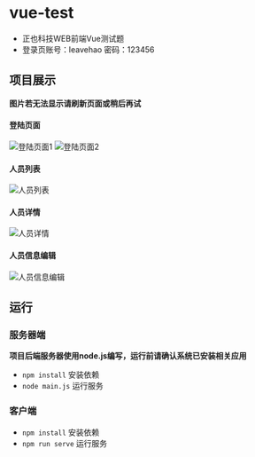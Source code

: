 # vue-test
* 正也科技WEB前端Vue测试题
* 登录页账号：leavehao 密码：123456

## 项目展示
**图片若无法显示请刷新页面或稍后再试**
#### 登陆页面
![登陆页面1](https://gitee.com/leaveHao/Picturebed/raw/master/vue-test/login_page1.png)
![登陆页面2](https://gitee.com/leaveHao/Picturebed/raw/master/vue-test/login_page2.png)
#### 人员列表
![人员列表](https://gitee.com/leaveHao/Picturebed/raw/master/vue-test/userlist.png)
#### 人员详情
![人员详情](https://gitee.com/leaveHao/Picturebed/raw/master/vue-test/userdetail.png)
#### 人员信息编辑
![人员信息编辑](https://gitee.com/leaveHao/Picturebed/raw/master/vue-test/useredit.png)

## 运行
### 服务器端
**项目后端服务器使用node.js编写，运行前请确认系统已安装相关应用**
* `npm install` 安装依赖 
* `node main.js` 运行服务

### 客户端
* `npm install` 安装依赖
* `npm run serve` 运行服务
